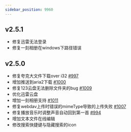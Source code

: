 ```yaml
---
sidebar_position: 9960
---
```


## v2.5.1
- 修复迅雷无法登录
- 修复一刻相册在windows下路径错误

## v2.5.0
- 修复夸克大文件下载over i32 [#997](https://github.com/Xhofe/alist/issues/997)
- 增加推送到aria2下载 [#1000](https://github.com/Xhofe/alist/issues/1000)
- 修复123云盘无法删除文件夹的bug [#1009](https://github.com/Xhofe/alist/issues/1009)
- 优化迅雷云盘 
- 增加一刻相册支持 [#1011](https://github.com/Xhofe/alist/issues/1011)
- 修复webdav上传时错误的mimeType导致的上传失败 [#1007](https://github.com/Xhofe/alist/issues/1007)
- 修复播放音乐时调整声音自动回到第一首 [#994](https://github.com/Xhofe/alist/issues/994)
- 增加文本文件在线编辑
- 修改搜索快捷键与隐藏搜索的icon